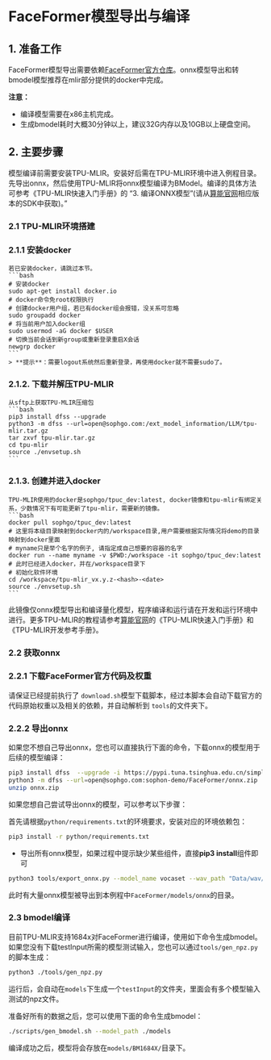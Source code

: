 # FaceFormer模型导出与编译

## 1. 准备工作

FaceFormer模型导出需要依赖[FaceFormer官方仓库](https://github.com/EvelynFan/FaceFormer)。onnx模型导出和转bmodel模型推荐在mlir部分提供的docker中完成。

**注意：** 

- 编译模型需要在x86主机完成。
- 生成bmodel耗时大概30分钟以上，建议32G内存以及10GB以上硬盘空间。

## 2. 主要步骤

模型编译前需要安装TPU-MLIR。安装好后需在TPU-MLIR环境中进入例程目录。先导出onnx，然后使用TPU-MLIR将onnx模型编译为BModel。编译的具体方法可参考《TPU-MLIR快速入门手册》的 “3. 编译ONNX模型”(请从[算能官网](https://developer.sophgo.com/site/index.html?categoryActive=material)相应版本的SDK中获取)。”

### 2.1 TPU-MLIR环境搭建

### 2.1.1 安装docker

    若已安装docker，请跳过本节。
    ```bash
    # 安装docker
    sudo apt-get install docker.io
    # docker命令免root权限执行
    # 创建docker用户组，若已有docker组会报错，没关系可忽略
    sudo groupadd docker
    # 将当前用户加入docker组
    sudo usermod -aG docker $USER
    # 切换当前会话到新group或重新登录重启X会话
    newgrp docker​ 
    ```
    > **提示**：需要logout系统然后重新登录，再使用docker就不需要sudo了。

### 2.1.2. 下载并解压TPU-MLIR

    从sftp上获取TPU-MLIR压缩包
    ```bash
    pip3 install dfss --upgrade
    python3 -m dfss --url=open@sophgo.com:/ext_model_information/LLM/tpu-mlir.tar.gz
    tar zxvf tpu-mlir.tar.gz
    cd tpu-mlir
    source ./envsetup.sh
    ```

### 2.1.3. 创建并进入docker

    TPU-MLIR使用的docker是sophgo/tpuc_dev:latest, docker镜像和tpu-mlir有绑定关系，少数情况下有可能更新了tpu-mlir，需要新的镜像。
    ```bash
    docker pull sophgo/tpuc_dev:latest
    # 这里将本级目录映射到docker内的/workspace目录,用户需要根据实际情况将demo的目录映射到docker里面
    # myname只是举个名字的例子, 请指定成自己想要的容器的名字
    docker run --name myname -v $PWD:/workspace -it sophgo/tpuc_dev:latest
    # 此时已经进入docker，并在/workspace目录下
    # 初始化软件环境
    cd /workspace/tpu-mlir_vx.y.z-<hash>-<date>
    source ./envsetup.sh
    ```
此镜像仅onnx模型导出和编译量化模型，程序编译和运行请在开发和运行环境中进行。更多TPU-MLIR的教程请参考[算能官网](https://developer.sophgo.com/site/index.html?categoryActive=material)的《TPU-MLIR快速入门手册》和《TPU-MLIR开发参考手册》。

### 2.2 获取onnx

### 2.2.1 下载FaceFormer官方代码及权重

请保证已经提前执行了 `download.sh`模型下载脚本，经过本脚本会自动下载官方的代码原始权重以及相关的依赖，并自动解析到 `tools`的文件夹下。

### 2.2.2 导出onnx

如果您不想自己导出onnx，您也可以直接执行下面的命令，下载onnx的模型用于后续的模型编译：
```bash
pip3 install dfss  --upgrade -i https://pypi.tuna.tsinghua.edu.cn/simple
python3 -m dfss --url=open@sophgo.com:sophon-demo/FaceFormer/onnx.zip
unzip onnx.zip
```
如果您想自己尝试导出onnx的模型，可以参考以下步骤：

首先请根据`python/requirements.txt`的环境要求，安装对应的环境依赖包：
```bash
pip3 install -r python/requirements.txt
```
- 导出所有onnx模型，如果过程中提示缺少某些组件，直接**pip3 install**组件即可

```bash
python3 tools/export_onnx.py --model_name vocaset --wav_path "Data/wav/test2.mp3" --dataset vocaset
```
此时有大量onnx模型被导出到本例程中`FaceFormer/models/onnx`的目录。

### 2.3 bmodel编译

目前TPU-MLIR支持1684x对FaceFormer进行编译，使用如下命令生成bmodel。
如果您没有下载testInput所需的模型测试输入，您也可以通过`tools/gen_npz.py`的脚本生成：
```bash
python3 ./tools/gen_npz.py
```
运行后，会自动在`models`下生成一个`testInput`的文件夹，里面会有多个模型输入测试的npz文件。

准备好所有的数据之后，您可以使用下面的命令生成bmodel：
```bash
./scripts/gen_bmodel.sh --model_path ./models
```

编译成功之后，模型将会存放在`models/BM1684X/`目录下。
